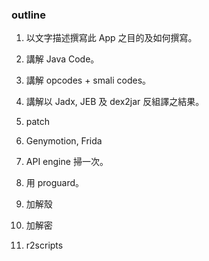 ### outline

1. 以文字描述撰寫此 App 之目的及如何撰寫。

2. 講解 Java Code。

3. 講解 opcodes + smali codes。

4. 講解以 Jadx, JEB 及 dex2jar 反組譯之結果。

5. patch

6. Genymotion, Frida

7. API engine 掃一次。

8. 用 proguard。

9. 加解殼

10. 加解密

11. r2scripts
